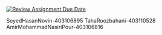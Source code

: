 [![Review Assignment Due Date](https://classroom.github.com/assets/deadline-readme-button-22041afd0340ce965d47ae6ef1cefeee28c7c493a6346c4f15d667ab976d596c.svg)](https://classroom.github.com/a/iDQJgb-p)

SeyedHasanNovin-403106895
TahaRoozbahani-403110528
AmirMohammadNasiriPour-403106816
